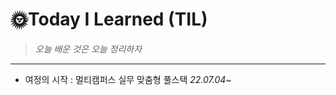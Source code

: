 # 🌞Today I Learned (TIL)

> *오늘 배운 것은 오늘 정리하자*

---

* 여정의 시작 : 멀티캠퍼스 실무 맞춤형 풀스택 *22.07.04~*

  

  

  

    







